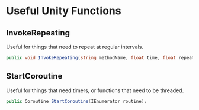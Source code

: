 # Useful Unity Functions

## InvokeRepeating 
Useful for things that need to repeat at regular intervals.
```C#
public void InvokeRepeating(string methodName, float time, float repeatRate);
```

## StartCoroutine
Useful for things that need timers, or functions that need to be threaded.
```C#
public Coroutine StartCoroutine(IEnumerator routine);
```


